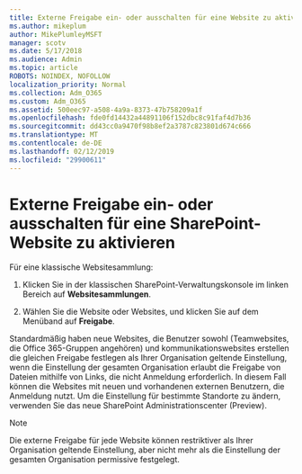 ```yaml
---
title: Externe Freigabe ein- oder ausschalten für eine Website zu aktivieren
ms.author: mikeplum
author: MikePlumleyMSFT
manager: scotv
ms.date: 5/17/2018
ms.audience: Admin
ms.topic: article
ROBOTS: NOINDEX, NOFOLLOW
localization_priority: Normal
ms.collection: Adm_O365
ms.custom: Adm_O365
ms.assetid: 500eec97-a508-4a9a-8373-47b758209a1f
ms.openlocfilehash: fde0fd14432a44891106f152dbc8c91faf4d7b36
ms.sourcegitcommit: dd43cc0a9470f98b8ef2a3787c823801d674c666
ms.translationtype: MT
ms.contentlocale: de-DE
ms.lasthandoff: 02/12/2019
ms.locfileid: "29900611"
---
```

# <a name="turn-external-sharing-on-or-off-for-a-sharepoint-site"></a>Externe Freigabe ein- oder ausschalten für eine SharePoint-Website zu aktivieren

Für eine klassische Websitesammlung:
  
1. Klicken Sie in der klassischen SharePoint-Verwaltungskonsole im linken Bereich auf **Websitesammlungen**.
    
2. Wählen Sie die Website oder Websites, und klicken Sie auf dem Menüband auf **Freigabe**.
    
Standardmäßig haben neue Websites, die Benutzer sowohl (Teamwebsites, die Office 365-Gruppen angehören) und kommunikationswebsites erstellen die gleichen Freigabe festlegen als Ihrer Organisation geltende Einstellung, wenn die Einstellung der gesamten Organisation erlaubt die Freigabe von Dateien mithilfe von Links, die nicht Anmeldung erforderlich. In diesem Fall können die Websites mit neuen und vorhandenen externen Benutzern, die Anmeldung nutzt. Um die Einstellung für bestimmte Standorte zu ändern, verwenden Sie das neue SharePoint Administrationscenter (Preview).
  
> [!NOTE]
> Die externe Freigabe für jede Website können restriktiver als Ihrer Organisation geltende Einstellung, aber nicht mehr als die Einstellung der gesamten Organisation permissive festgelegt. 
  

